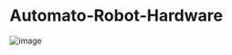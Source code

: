 # Automato-Robot-Hardware
![image](https://user-images.githubusercontent.com/84025154/117960041-8f249c80-b357-11eb-8292-fbb9ee3dbdcc.png)
